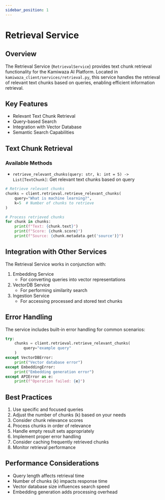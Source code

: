 ```yaml
---
sidebar_position: 1
---
```


# Retrieval Service

## Overview
The Retrieval Service (`RetrievalService`) provides text chunk retrieval functionality for the Kamiwaza AI Platform. Located in `kamiwaza_client/services/retrieval.py`, this service handles the retrieval of relevant text chunks based on queries, enabling efficient information retrieval.

## Key Features
- Relevant Text Chunk Retrieval
- Query-based Search
- Integration with Vector Database
- Semantic Search Capabilities

## Text Chunk Retrieval

### Available Methods
- `retrieve_relevant_chunks(query: str, k: int = 5) -> List[TextChunk]`: Get relevant text chunks based on query

```python
# Retrieve relevant chunks
chunks = client.retrieval.retrieve_relevant_chunks(
    query="What is machine learning?",
    k=5  # Number of chunks to retrieve
)

# Process retrieved chunks
for chunk in chunks:
    print(f"Text: {chunk.text}")
    print(f"Score: {chunk.score}")
    print(f"Source: {chunk.metadata.get('source')}")
```

## Integration with Other Services
The Retrieval Service works in conjunction with:
1. Embedding Service
   - For converting queries into vector representations
2. VectorDB Service
   - For performing similarity search
3. Ingestion Service
   - For accessing processed and stored text chunks

## Error Handling
The service includes built-in error handling for common scenarios:
```python
try:
    chunks = client.retrieval.retrieve_relevant_chunks(
        query="example query"
    )
except VectorDBError:
    print("Vector database error")
except EmbeddingError:
    print("Embedding generation error")
except APIError as e:
    print(f"Operation failed: {e}")
```

## Best Practices
1. Use specific and focused queries
2. Adjust the number of chunks (k) based on your needs
3. Consider chunk relevance scores
4. Process chunks in order of relevance
5. Handle empty result sets appropriately
6. Implement proper error handling
7. Consider caching frequently retrieved chunks
8. Monitor retrieval performance

## Performance Considerations
- Query length affects retrieval time
- Number of chunks (k) impacts response time
- Vector database size influences search speed
- Embedding generation adds processing overhead
